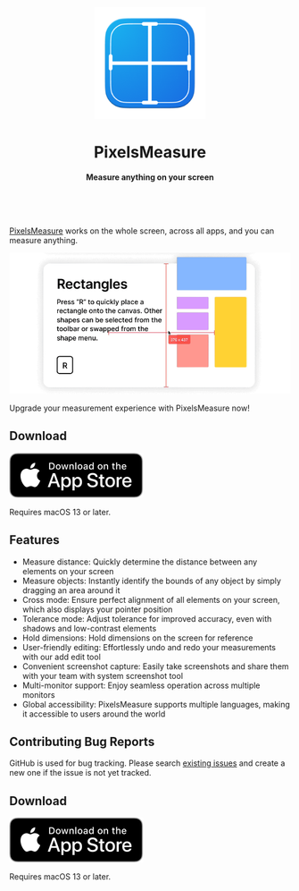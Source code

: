 <div align="center">
	<a href="https://apps.apple.com/app/pixelsmeasure/id1638740542">
		<img src="assets/images/PixelsMeasure.png" width="200" height="200">
	</a>
	<h1>PixelsMeasure</h1>
	<p>
		<b>Measure anything on your screen</b>
	</p>
	<br>
	<br>
	<br>
</div>

[PixelsMeasure](https://apps.apple.com/app/pixelsmeasure/id1638740542) works on the whole screen, across all apps, and you can measure anything.

![measure-distances](assets/images/measure-distances.gif)

Upgrade your measurement experience with PixelsMeasure now!

## Download

[![Download on the App Store](assets/images/download-on-app-store-badge.svg)](https://apps.apple.com/us/app/pixelsmeasure/id1638740542)

Requires macOS 13 or later.

## Features

* Measure distance: Quickly determine the distance between any elements on your screen
* Measure objects: Instantly identify the bounds of any object by simply dragging an area around it
* Cross mode: Ensure perfect alignment of all elements on your screen, which also displays your pointer position
* Tolerance mode: Adjust tolerance for improved accuracy, even with shadows and low-contrast elements
* Hold dimensions: Hold dimensions on the screen for reference
* User-friendly editing: Effortlessly undo and redo your measurements with our add edit tool
* Convenient screenshot capture: Easily take screenshots and share them with your team with system screenshot tool
* Multi-monitor support: Enjoy seamless operation across multiple monitors
* Global accessibility: PixelsMeasure supports multiple languages, making it accessible to users around the world

## Contributing Bug Reports

GitHub is used for bug tracking. Please search [existing issues](https://github.com/zddhub/PixelsMeasure/issues) and create a new one if the issue is not yet tracked.

## Download

[![Download on the App Store](assets/images/download-on-app-store-badge.svg)](https://apps.apple.com/us/app/pixelsmeasure/id1638740542)

Requires macOS 13 or later.